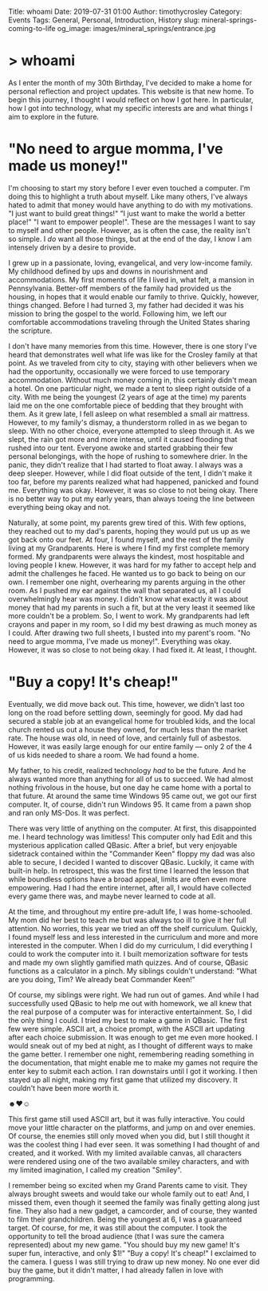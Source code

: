 Title: whoami
Date: 2019-07-31 01:00
Author: timothycrosley
Category: Events
Tags: General, Personal, Introduction, History
slug: mineral-springs-coming-to-life
og_image: images/mineral_springs/entrance.jpg

# > whoami

As I enter the month of my 30th Birthday, I've decided to make a home for personal reflection and project updates.
This website is that new home. To begin this journey, I thought I would reflect on how I got here. In particular, how I got into technology,
what my specific interests are and what things I aim to explore in the future.

# "No need to argue momma, I've made us money!"
I'm choosing to start my story before I ever even touched a computer. I'm doing this to highlight a truth about myself. Like many others, I've always hated to admit that money would have anything to do with my motivations. "I just want to build great things!" "I just want to make the world a better place!" "I want to empower people!". These are the messages I want to say to myself and other people. However, as is often the case, the reality isn't so simple. I *do* want all those things, but at the end of the day, I know I am intensely driven by a desire to provide.

I grew up in a passionate, loving, evangelical, and very low-income family. My childhood defined by ups and downs in nourishment and accommodations. My first moments of life I lived in, what felt, a mansion in Pennsylvania. Better-off members of the family had provided us the housing, in hopes that it would enable our family to thrive. Quickly, however, things changed. Before I had turned 3, my father had decided it was his mission to bring the gospel to the world. Following him, we left our comfortable accommodations traveling through the United States sharing the scripture.

I don't have many memories from this time. However, there is one story I've heard that demonstrates well what life was like for the Crosley family at that point. As we traveled from city to city, staying with other believers when we had the opportunity, occasionally we were forced to use temporary accommodation. Without much money coming in, this certainly didn't mean a hotel. On one particular night, we made a tent to sleep right outside of a city. With me being the youngest (2 years of age at the time) my parents laid me on the one comfortable piece of bedding that they brought with them. As it grew late, I fell asleep on what resembled a small air mattress. However, to my family's dismay, a thunderstorm rolled in as we began to sleep. With no other choice, everyone attempted to sleep through it. As we slept, the rain got more and more intense, until it caused flooding that rushed into our tent. Everyone awoke and started grabbing their few personal belongings, with the hope of rushing to somewhere drier. In the panic, they didn't realize that I had started to float away. I always was a deep sleeper. However, while I did float outside of the tent, I didn't make it too far, before my parents realized what had happened, panicked and found me. Everything was okay. However, it was so close to not being okay. There is no better way to put my early years, than always toeing the line between everything being okay and not.

Naturally, at some point, my parents grew tired of this. With few options, they reached out to my dad's parents, hoping they would put us up as we got back onto our feet. At four, I found myself, and the rest of the family living at my Grandparents. Here is where I find my first complete memory formed.  My grandparents were always the kindest, most hospitable and loving people I knew. However, it was hard for my father to accept help and admit the challenges he faced. He wanted us to go back to being on our own. I remember one night, overhearing my parents arguing in the other room. As I pushed my ear against the wall that separated us, all I could overwhelmingly hear was money. I didn't know what exactly it was about money that had my parents in such a fit, but at the very least it seemed like more couldn't be a problem. So, I went to work. My grandparents had left crayons and paper in my room, so I did my best drawing as much money as I could. After drawing two full sheets, I busted into my parent's room. "No need to argue momma, I've made us money!". Everything was okay. However, it was so close to not being okay. I had fixed it. At least, I thought.


# "Buy a copy! It's cheap!"
Eventually, we did move back out. This time, however, we didn't last too long on the road before settling down, seemingly for good. My dad had secured a stable job at an evangelical home for troubled kids, and the local church rented us out a house they owned, for much less than the market rate. The house was old, in need of love, and certainly full of asbestos. However, it was easily large enough for our entire family — only 2 of the 4 of us kids needed to share a room. We had found a home.

My father, to his credit, realized technology *had* to be the future. And he always wanted more than anything for all of us to succeed. We had almost nothing frivolous in the house, but one day he came home with a portal to that future. At around the same time Windows 95 came out, we got our first computer. It, of course, didn't run Windows 95. It came from a pawn shop and ran only MS-Dos. It was perfect.

There was very little of anything on the computer. At first, this disappointed me. I heard technology was limitless! This computer only had Edit and this mysterious application called QBasic. After a brief, but very enjoyable sidetrack contained within the "Commander Keen" floppy my dad was also able to secure, I decided I wanted to discover QBasic. Luckily, it came with built-in help. In retrospect, this was the first time I learned the lesson that while boundless options have a broad appeal, limits are often even more empowering. Had I had the entire internet, after all, I would have collected every game there was, and maybe never learned to code at all.

At the time, and throughout my entire pre-adult life, I was home-schooled. My mom did her best to teach me but was always too ill to give it her full attention. No worries, this year we tried an off the shelf curriculum. Quickly, I found myself less and less interested in the curriculum and more and more interested in the computer. When I did do my curriculum, I did everything I could to work the computer into it. I built memorization software for tests and made my own slightly gamified math quizzes. And of course, QBasic functions as a calculator in a pinch. My siblings couldn't understand: "What are you doing, Tim? We already beat Commander Keen!"

Of course, my siblings were right. We had run out of games. And while I had successfully used QBasic to help me out with homework, we all knew that the real purpose of a computer was for interactive entertainment. So, I did the only thing I could. I tried my best to make a game in QBasic. The first few were simple. ASCII art, a choice prompt, with the ASCII art updating after each choice submission. It was enough to get me even more hooked. I would sneak out of my bed at night, as I thought of different ways to make the game better. I remember one night, remembering reading something in the documentation, that might enable me to make my games not require the enter key to submit each action. I ran downstairs until I got it working. I then stayed up all night, making my first game that utilized my discovery. It couldn't have been more worth it.

☻♥☺

This first game still used ASCII art, but it was fully interactive. You could move your little character on the platforms, and jump on and over enemies. Of course, the enemies still only moved when you did, but I still thought it was the coolest thing I had ever seen. It was something I had thought of and created, and it worked. With my limited available canvas, all characters were rendered using one of the two available smiley characters, and with my limited imagination, I called my creation "Smiley".

I remember being so excited when my Grand Parents came to visit. They always brought sweets and would take our whole family out to eat! And, I missed them, even though it seemed the family was finally getting along just fine. They also had a new gadget, a camcorder, and of course, they wanted to film their grandchildren. Being the youngest at 6, I was a guaranteed target. Of course, for me, it was still about the computer. I took the opportunity to tell the broad audience (that I was sure the camera represented) about my new game. "You should buy my new game! It's super fun, interactive, and only $1!" "Buy a copy! It's cheap!" I exclaimed to the camera. I guess I was still trying to draw up new money. No one ever did buy the game, but it didn't matter, I had already fallen in love with programming.
